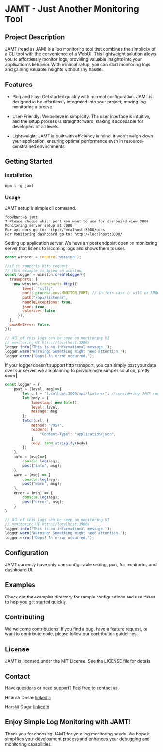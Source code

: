 # JAMT - Just Another Monitoring Tool

## Project Description
JAMT (read as JAM) is a log monitoring tool that combines the simplicity of a CLI tool with the convenience of a WebUI. This lightweight solution allows you to effortlessly monitor logs, providing valuable insights into your application's behavior. With minimal setup, you can start monitoring logs and gaining valuable insights without any hassle.

## Features
- Plug and Play: 
Get started quickly with minimal configuration. JAMT is designed to be effortlessly integrated into your project, making log monitoring a breeze.

- User-Friendly: 
We believe in simplicity. The user interface is intuitive, and the setup process is straightforward, making it accessible for developers of all levels.

- Lightweight: 
JAMT is built with efficiency in mind. It won't weigh down your application, ensuring optimal performance even in resource-constrained environments.

## Getting Started
### Installation

```node
npm i -g jamt
```

### Usage

JAMT setup is simple cli command. 
```ShellSession
foo@bar:~$ jamt
? Please choose which port you want to use for dashboard view 3000
Monitoring server setup at 3000
For api docs go to: http://localhost:3000/docs
For Monitoring dashboard go to: http://localhost:3000/
```

Setting up application server. We have an post endpoint open on monitoring server that listens to incoming logs and shows them to user.  

```javascript
const winston = require('winston');

//if it supports http request
// this example is based on winston.
const logger = winston.createLogger({
  transports: [
    new winston.transports.Http({
        level: "silly",
        port: process.env.MONITOR_PORT, // in this case it will be 3000
        path:"/api/listener",
        handleExceptions: true,
        json: true,
        colorize: false
      }),
  ],
  exitOnError: false,
});

// All of this logs can be seen on monitoring UI 
// monitoring UI http://localhost:3000/
logger.info('This is an informational message.');
logger.warn('Warning: Something might need attention.');
logger.error('Oops! An error occurred.');

```

If your logger doesn't support http transport, you can simply post your data over our server. we are planning to provide more simpler solution, pretty soon🤞
```javascript
const logger = {
    post = (level, msg)=>{
        let url = "localhost:3000/api/listener"; //considering JAMT runing locally on port 3000.  
        let body = {
            timestamp: new Date(), 
            level: level,
            message: msg 
        }; 
        fetch(url, {
            method: "POST",
            headers: {
                "Content-Type": "application/json",
            },
            body: JSON.stringify(body)
        })
    },
    info = (msg)=>{
        console.log(msg);
        post("info", msg);
    },
    warn = (msg) => {
        console.log(msg);
        post("warn", msg);
    },
    error = (msg) => {
        console.log(msg);
        post("error", msg);
    }
}

// All of this logs can be seen on monitoring UI 
// monitoring UI http://localhost:3000/
logger.info('This is an informational message.');
logger.warn('Warning: Something might need attention.');
logger.error('Oops! An error occurred.');
```

## Configuration
JAMT currently have only one configurable setting, port, for monitoring and dashboard UI. 

## Examples
Check out the examples directory for sample configurations and use cases to help you get started quickly.

## Contributing
We welcome contributions! If you find a bug, have a feature request, or want to contribute code, please follow our contribution guidelines.

## License
JAMT is licensed under the MIT License. See the LICENSE file for details.

## Contact
Have questions or need support? Feel free to contact us.

Hitansh Doshi: [linkedIn](https://www.linkedin.com/in/hitansh-doshi-b81530197/)

Harshit Daga: [linkedIn](https://www.linkedin.com/in/harshit-daga-0476541ba/)


## Enjoy Simple Log Monitoring with JAMT!
Thank you for choosing JAMT for your log monitoring needs. We hope it simplifies your development process and enhances your debugging and monitoring capabilities.

